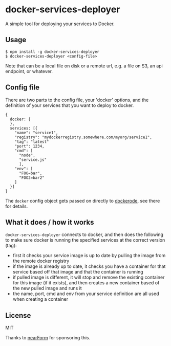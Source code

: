 # docker-services-deployer

A simple tool for deploying your services to Docker.

## Usage

```
$ npm install -g docker-services-deployer
$ docker-services-deployer <config-file>
```

Note that <config-file> can be a local file on disk or a remote url, e.g. a file on S3, an api endpoint, or whatever.

## Config file

There are two parts to the config file, your 'docker' options, and the definition of your services that you want to deploy to docker.

```
{
  docker: {
  },
  services: [{
    "name": "service1",
    "registry": "mydockerregistry.somewhere.com/myorg/service1",
    "tag": "latest"
    "port": 1234,
    "cmd": [
      "node",
      "service.js"
      ],
    "env": [
      "FOO=bar",
      "FOO2=bar2"
    ]
  }]
}
```

The `docker` config object gets passed on directly to [dockerode](https://www.npmjs.com/package/dockerode), see there for details.

## What it does / how it works

`docker-services-deployer` connects to docker, and then does the following to make sure docker is running the specified services at the correct version (tag):

* first it checks your service image is up to date by pulling the image from the remote docker registry
* if the image is already up to date, it checks you have a container for that service based off that image and that the container is running
* if pulled image is different, it will stop and remove the existing container for this image (if it exists), and then creates a new container based of the new pulled image and runs it
* the name, port, cmd and env from your service definition are all used when creating a container

## License

MIT

Thanks to [nearForm](http://nearform.com) for sponsoring this.


